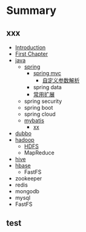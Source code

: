 # Summary

## xxx

* [Introduction](README.md)
* [First Chapter](chapter1.md)
* [java](java.md)
  * [spring](java/spring.md)
    * [spring mvc](java/spring/spring-mvc.md)
      * [自定义参数解析](java/spring/spring-mvc/zi-ding-yi-can-shu-jie-xi.md)
    * spring data
    * [常用扩展](java/spring/chang-yong-kuo-zhan.md)
  * spring security
  * spring boot
  * spring cloud 
  * [mybatis](java/mybatis.md)
    * [xx](java/mybatis/xxx.md)
* [dubbo](dubbo.md)
* [hadoop](hadoop.md)
  * [HDFS](hadoop/hdfs.md)
  * MapReduce
* [hive](spring/README.md)
* [hbase](spring/xxx.md)
  * FastFS
* zookeeper
* redis
* mongodb
* mysql
* FastFS

## test

